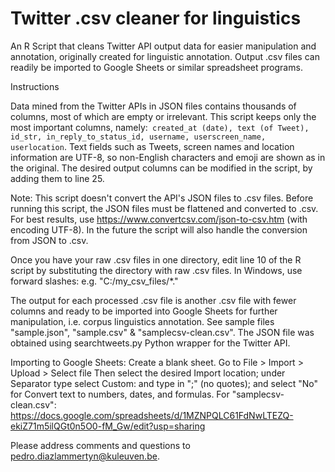 # Twitter .csv cleaner for linguistics
An R Script that cleans Twitter API output data for easier manipulation and annotation, originally created for linguistic annotation. Output .csv files can readily be imported to Google Sheets or similar spreadsheet programs. 

Instructions

Data mined from the Twitter APIs in JSON files contains thousands of columns, most of which are empty or irrelevant. This script keeps only the most important columns, namely:``` created_at (date), text (of Tweet), id_str, in_reply_to_status_id, username, userscreen_name, userlocation```. Text fields such as Tweets, screen names and location information are UTF-8, so non-English characters and emoji are shown as in the original. The desired output columns can be modified in the script, by adding them to line 25.

Note: This script doesn't convert the API's JSON files to .csv files. Before running this script, the JSON files must be flattened and converted to .csv. For best results, use https://www.convertcsv.com/json-to-csv.htm (with encoding UTF-8). In the future the script will also handle the conversion from JSON to .csv.

Once you have your raw .csv files in one directory, edit line 10 of the R script by substituting the directory with raw .csv files. In Windows, use forward slashes: e.g. "C:/my_csv_files/*." 


The output for each processed .csv file is another .csv file with fewer columns and ready to be imported into Google Sheets for further manipulation, i.e. corpus linguistics annotation. See sample files "sample.json", "sample.csv" & "samplecsv-clean.csv". The JSON file was obtained using searchtweets.py Python wrapper for the Twitter API. 


Importing to Google Sheets:
Create a blank sheet.
Go to File > Import > Upload > Select file
Then select the desired Import location; under Separator type select Custom: and type in ";" (no quotes); and select "No" for Convert text to numbers, dates, and formulas. For "samplecsv-clean.csv": https://docs.google.com/spreadsheets/d/1MZNPQLC61FdNwLTEZQ-ekiZ71m5ilQGt0n5O0-fM_Gw/edit?usp=sharing


Please address comments and questions to pedro.diazlammertyn@kuleuven.be.
